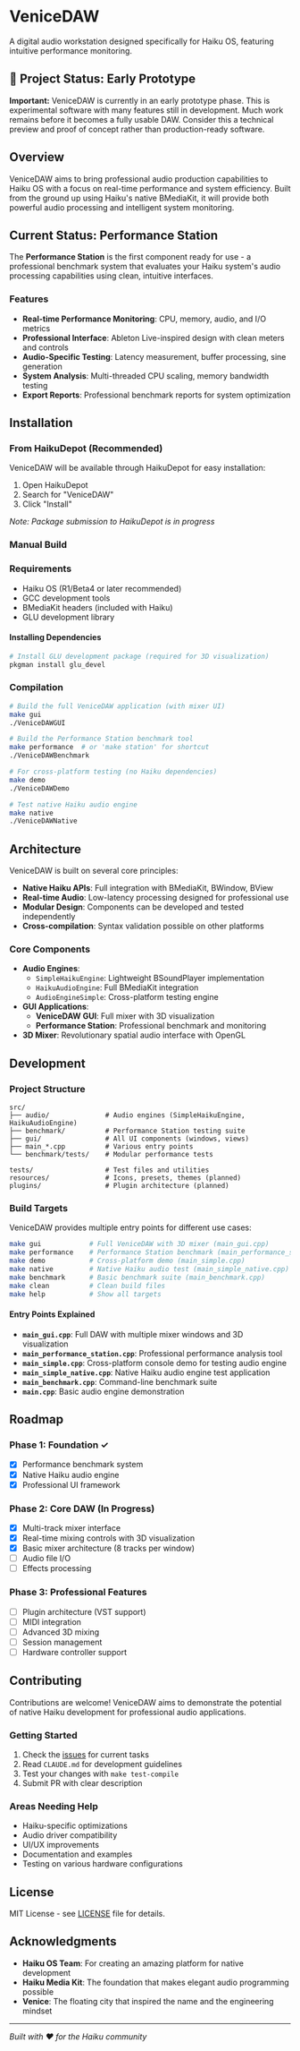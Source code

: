 # VeniceDAW

A digital audio workstation designed specifically for Haiku OS, featuring intuitive performance monitoring.

## 🚧 Project Status: Early Prototype

**Important:** VeniceDAW is currently in an early prototype phase. This is experimental software with many features still in development. Much work remains before it becomes a fully usable DAW. Consider this a technical preview and proof of concept rather than production-ready software.

## Overview

VeniceDAW aims to bring professional audio production capabilities to Haiku OS with a focus on real-time performance and system efficiency. Built from the ground up using Haiku's native BMediaKit, it will provide both powerful audio processing and intelligent system monitoring.

## Current Status: Performance Station

The **Performance Station** is the first component ready for use - a professional benchmark system that evaluates your Haiku system's audio processing capabilities using clean, intuitive interfaces.

### Features

- **Real-time Performance Monitoring**: CPU, memory, audio, and I/O metrics
- **Professional Interface**: Ableton Live-inspired design with clean meters and controls
- **Audio-Specific Testing**: Latency measurement, buffer processing, sine generation
- **System Analysis**: Multi-threaded CPU scaling, memory bandwidth testing
- **Export Reports**: Professional benchmark reports for system optimization

## Installation

### From HaikuDepot (Recommended)
VeniceDAW will be available through HaikuDepot for easy installation:

1. Open HaikuDepot
2. Search for "VeniceDAW"  
3. Click "Install"

*Note: Package submission to HaikuDepot is in progress*

### Manual Build

### Requirements
- Haiku OS (R1/Beta4 or later recommended)
- GCC development tools
- BMediaKit headers (included with Haiku)
- GLU development library

#### Installing Dependencies
```bash
# Install GLU development package (required for 3D visualization)
pkgman install glu_devel
```

### Compilation

```bash
# Build the full VeniceDAW application (with mixer UI)
make gui
./VeniceDAWGUI

# Build the Performance Station benchmark tool  
make performance  # or 'make station' for shortcut
./VeniceDAWBenchmark

# For cross-platform testing (no Haiku dependencies)
make demo
./VeniceDAWDemo

# Test native Haiku audio engine
make native
./VeniceDAWNative
```

## Architecture

VeniceDAW is built on several core principles:

- **Native Haiku APIs**: Full integration with BMediaKit, BWindow, BView
- **Real-time Audio**: Low-latency processing designed for professional use
- **Modular Design**: Components can be developed and tested independently
- **Cross-compilation**: Syntax validation possible on other platforms

### Core Components

- **Audio Engines**: 
  - `SimpleHaikuEngine`: Lightweight BSoundPlayer implementation
  - `HaikuAudioEngine`: Full BMediaKit integration
  - `AudioEngineSimple`: Cross-platform testing engine
- **GUI Applications**:
  - **VeniceDAW GUI**: Full mixer with 3D visualization
  - **Performance Station**: Professional benchmark and monitoring
- **3D Mixer**: Revolutionary spatial audio interface with OpenGL

## Development

### Project Structure
```
src/
├── audio/              # Audio engines (SimpleHaikuEngine, HaikuAudioEngine)
├── benchmark/          # Performance Station testing suite  
├── gui/                # All UI components (windows, views)
├── main_*.cpp          # Various entry points
└── benchmark/tests/    # Modular performance tests

tests/                  # Test files and utilities
resources/              # Icons, presets, themes (planned)
plugins/                # Plugin architecture (planned)
```

### Build Targets

VeniceDAW provides multiple entry points for different use cases:

```bash
make gui            # Full VeniceDAW with 3D mixer (main_gui.cpp)
make performance    # Performance Station benchmark (main_performance_station.cpp)  
make demo           # Cross-platform demo (main_simple.cpp)
make native         # Native Haiku audio test (main_simple_native.cpp)
make benchmark      # Basic benchmark suite (main_benchmark.cpp)
make clean          # Clean build files
make help           # Show all targets
```

#### Entry Points Explained

- **`main_gui.cpp`**: Full DAW with multiple mixer windows and 3D visualization
- **`main_performance_station.cpp`**: Professional performance analysis tool
- **`main_simple.cpp`**: Cross-platform console demo for testing audio engine
- **`main_simple_native.cpp`**: Native Haiku audio engine test application
- **`main_benchmark.cpp`**: Command-line benchmark suite
- **`main.cpp`**: Basic audio engine demonstration

## Roadmap

### Phase 1: Foundation ✓
- [x] Performance benchmark system
- [x] Native Haiku audio engine
- [x] Professional UI framework

### Phase 2: Core DAW (In Progress)
- [x] Multi-track mixer interface
- [x] Real-time mixing controls with 3D visualization
- [x] Basic mixer architecture (8 tracks per window)
- [ ] Audio file I/O
- [ ] Effects processing

### Phase 3: Professional Features
- [ ] Plugin architecture (VST support)
- [ ] MIDI integration
- [ ] Advanced 3D mixing
- [ ] Session management
- [ ] Hardware controller support

## Contributing

Contributions are welcome! VeniceDAW aims to demonstrate the potential of native Haiku development for professional audio applications.

### Getting Started
1. Check the [issues](../../issues) for current tasks
2. Read `CLAUDE.md` for development guidelines
3. Test your changes with `make test-compile`
4. Submit PR with clear description

### Areas Needing Help
- Haiku-specific optimizations
- Audio driver compatibility
- UI/UX improvements
- Documentation and examples
- Testing on various hardware configurations

## License

MIT License - see [LICENSE](LICENSE) file for details.

## Acknowledgments

- **Haiku OS Team**: For creating an amazing platform for native development
- **Haiku Media Kit**: The foundation that makes elegant audio programming possible
- **Venice**: The floating city that inspired the name and the engineering mindset

---

*Built with ❤️ for the Haiku community*